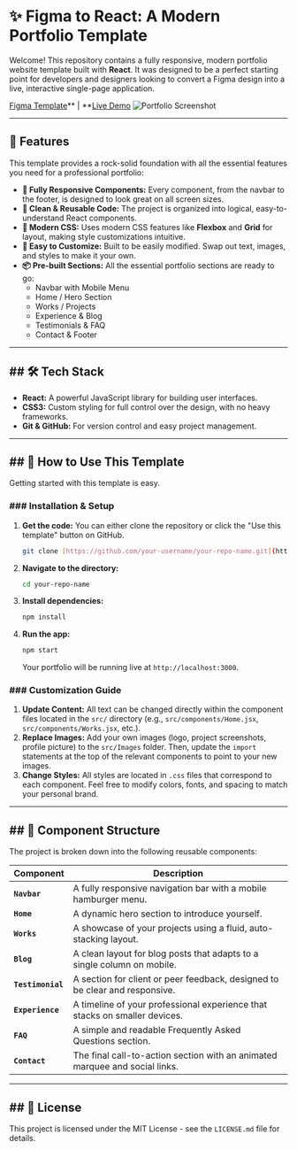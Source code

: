 # ✨ Figma to React: A Modern Portfolio Template

Welcome! This repository contains a fully responsive, modern portfolio website template built with **React**. It was designed to be a perfect starting point for developers and designers looking to convert a Figma design into a live, interactive single-page application.



[Figma Template](https://www.figma.com/design/E75ZEIxqExtHsQh1rYDQPs/RYN---Case-Study-Website--Community-?node-id=23-159&t=2YgznwckmHW1nlmK-0)** | **[Live Demo](https://your-live-demo-link.com)
![Portfolio Screenshot](assets/screenshot.png)



---

 ## 🚀 Features

This template provides a rock-solid foundation with all the essential features you need for a professional portfolio:

* **📱 Fully Responsive Components:** Every component, from the navbar to the footer, is designed to look great on all screen sizes.
* **🧩 Clean & Reusable Code:** The project is organized into logical, easy-to-understand React components.
* **🎨 Modern CSS:** Uses modern CSS features like **Flexbox** and **Grid** for layout, making style customizations intuitive.
* **🔧 Easy to Customize:** Built to be easily modified. Swap out text, images, and styles to make it your own.
* **📦 Pre-built Sections:** All the essential portfolio sections are ready to go:
    * Navbar with Mobile Menu
    * Home / Hero Section
    * Works / Projects
    * Experience & Blog
    * Testimonials & FAQ
    * Contact & Footer

---

## ## 🛠️ Tech Stack

* **React:** A powerful JavaScript library for building user interfaces.
* **CSS3:** Custom styling for full control over the design, with no heavy frameworks.
* **Git & GitHub:** For version control and easy project management.

---

## ## 🏁 How to Use This Template

Getting started with this template is easy.

### ### Installation & Setup

1.  **Get the code:** You can either clone the repository or click the "Use this template" button on GitHub.
    ```sh
    git clone [https://github.com/your-username/your-repo-name.git](https://github.com/your-username/your-repo-name.git)
    ```
2.  **Navigate to the directory:**
    ```sh
    cd your-repo-name
    ```
3.  **Install dependencies:**
    ```sh
    npm install
    ```
4.  **Run the app:**
    ```sh
    npm start
    ```
    Your portfolio will be running live at `http://localhost:3000`.

### ### Customization Guide

1.  **Update Content:** All text can be changed directly within the component files located in the `src/` directory (e.g., `src/components/Home.jsx`, `src/components/Works.jsx`, etc.).
2.  **Replace Images:** Add your own images (logo, project screenshots, profile picture) to the `src/Images` folder. Then, update the `import` statements at the top of the relevant components to point to your new images.
3.  **Change Styles:** All styles are located in `.css` files that correspond to each component. Feel free to modify colors, fonts, and spacing to match your personal brand.

---

## ## 🧩 Component Structure

The project is broken down into the following reusable components:

| Component       | Description                                                                 |
| --------------- | --------------------------------------------------------------------------- |
| **`Navbar`** | A fully responsive navigation bar with a mobile hamburger menu.             |
| **`Home`** | A dynamic hero section to introduce yourself.                               |
| **`Works`** | A showcase of your projects using a fluid, auto-stacking layout.            |
| **`Blog`** | A clean layout for blog posts that adapts to a single column on mobile.   |
| **`Testimonial`** | A section for client or peer feedback, designed to be clear and responsive. |
| **`Experience`** | A timeline of your professional experience that stacks on smaller devices.  |
| **`FAQ`** | A simple and readable Frequently Asked Questions section.                   |
| **`Contact`** | The final call-to-action section with an animated marquee and social links. |

---

## ## 📜 License

This project is licensed under the MIT License - see the `LICENSE.md` file for details.
